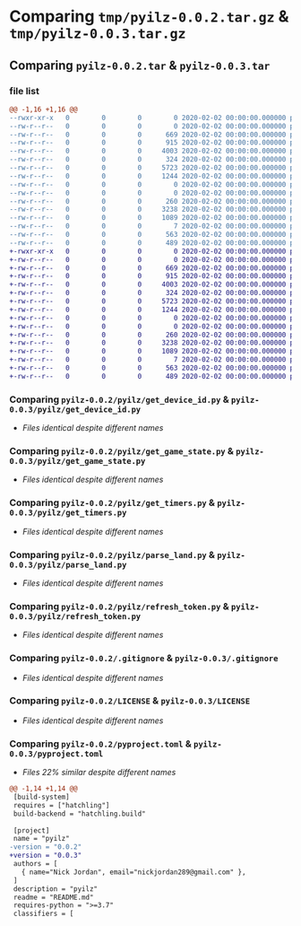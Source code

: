 # Comparing `tmp/pyilz-0.0.2.tar.gz` & `tmp/pyilz-0.0.3.tar.gz`

## Comparing `pyilz-0.0.2.tar` & `pyilz-0.0.3.tar`

### file list

```diff
@@ -1,16 +1,16 @@
--rwxr-xr-x   0        0        0        0 2020-02-02 00:00:00.000000 pyilz-0.0.2/build.bat
--rw-r--r--   0        0        0        0 2020-02-02 00:00:00.000000 pyilz-0.0.2/pyilz/__init__.py
--rw-r--r--   0        0        0      669 2020-02-02 00:00:00.000000 pyilz-0.0.2/pyilz/get_device_id.py
--rw-r--r--   0        0        0      915 2020-02-02 00:00:00.000000 pyilz-0.0.2/pyilz/get_game_state.py
--rw-r--r--   0        0        0     4003 2020-02-02 00:00:00.000000 pyilz-0.0.2/pyilz/get_timers.py
--rw-r--r--   0        0        0      324 2020-02-02 00:00:00.000000 pyilz-0.0.2/pyilz/get_token.py
--rw-r--r--   0        0        0     5723 2020-02-02 00:00:00.000000 pyilz-0.0.2/pyilz/parse_land.py
--rw-r--r--   0        0        0     1244 2020-02-02 00:00:00.000000 pyilz-0.0.2/pyilz/refresh_token.py
--rw-r--r--   0        0        0        0 2020-02-02 00:00:00.000000 pyilz-0.0.2/tests/.gitkeep
--rw-r--r--   0        0        0        0 2020-02-02 00:00:00.000000 pyilz-0.0.2/tests/__init__.py
--rw-r--r--   0        0        0      260 2020-02-02 00:00:00.000000 pyilz-0.0.2/tests/test_e2e.py
--rw-r--r--   0        0        0     3238 2020-02-02 00:00:00.000000 pyilz-0.0.2/.gitignore
--rw-r--r--   0        0        0     1089 2020-02-02 00:00:00.000000 pyilz-0.0.2/LICENSE
--rw-r--r--   0        0        0        7 2020-02-02 00:00:00.000000 pyilz-0.0.2/README.md
--rw-r--r--   0        0        0      563 2020-02-02 00:00:00.000000 pyilz-0.0.2/pyproject.toml
--rw-r--r--   0        0        0      489 2020-02-02 00:00:00.000000 pyilz-0.0.2/PKG-INFO
+-rwxr-xr-x   0        0        0        0 2020-02-02 00:00:00.000000 pyilz-0.0.3/build.bat
+-rw-r--r--   0        0        0        0 2020-02-02 00:00:00.000000 pyilz-0.0.3/pyilz/__init__.py
+-rw-r--r--   0        0        0      669 2020-02-02 00:00:00.000000 pyilz-0.0.3/pyilz/get_device_id.py
+-rw-r--r--   0        0        0      915 2020-02-02 00:00:00.000000 pyilz-0.0.3/pyilz/get_game_state.py
+-rw-r--r--   0        0        0     4003 2020-02-02 00:00:00.000000 pyilz-0.0.3/pyilz/get_timers.py
+-rw-r--r--   0        0        0      324 2020-02-02 00:00:00.000000 pyilz-0.0.3/pyilz/get_token.py
+-rw-r--r--   0        0        0     5723 2020-02-02 00:00:00.000000 pyilz-0.0.3/pyilz/parse_land.py
+-rw-r--r--   0        0        0     1244 2020-02-02 00:00:00.000000 pyilz-0.0.3/pyilz/refresh_token.py
+-rw-r--r--   0        0        0        0 2020-02-02 00:00:00.000000 pyilz-0.0.3/tests/.gitkeep
+-rw-r--r--   0        0        0        0 2020-02-02 00:00:00.000000 pyilz-0.0.3/tests/__init__.py
+-rw-r--r--   0        0        0      260 2020-02-02 00:00:00.000000 pyilz-0.0.3/tests/test_e2e.py
+-rw-r--r--   0        0        0     3238 2020-02-02 00:00:00.000000 pyilz-0.0.3/.gitignore
+-rw-r--r--   0        0        0     1089 2020-02-02 00:00:00.000000 pyilz-0.0.3/LICENSE
+-rw-r--r--   0        0        0        7 2020-02-02 00:00:00.000000 pyilz-0.0.3/README.md
+-rw-r--r--   0        0        0      563 2020-02-02 00:00:00.000000 pyilz-0.0.3/pyproject.toml
+-rw-r--r--   0        0        0      489 2020-02-02 00:00:00.000000 pyilz-0.0.3/PKG-INFO
```

### Comparing `pyilz-0.0.2/pyilz/get_device_id.py` & `pyilz-0.0.3/pyilz/get_device_id.py`

 * *Files identical despite different names*

### Comparing `pyilz-0.0.2/pyilz/get_game_state.py` & `pyilz-0.0.3/pyilz/get_game_state.py`

 * *Files identical despite different names*

### Comparing `pyilz-0.0.2/pyilz/get_timers.py` & `pyilz-0.0.3/pyilz/get_timers.py`

 * *Files identical despite different names*

### Comparing `pyilz-0.0.2/pyilz/parse_land.py` & `pyilz-0.0.3/pyilz/parse_land.py`

 * *Files identical despite different names*

### Comparing `pyilz-0.0.2/pyilz/refresh_token.py` & `pyilz-0.0.3/pyilz/refresh_token.py`

 * *Files identical despite different names*

### Comparing `pyilz-0.0.2/.gitignore` & `pyilz-0.0.3/.gitignore`

 * *Files identical despite different names*

### Comparing `pyilz-0.0.2/LICENSE` & `pyilz-0.0.3/LICENSE`

 * *Files identical despite different names*

### Comparing `pyilz-0.0.2/pyproject.toml` & `pyilz-0.0.3/pyproject.toml`

 * *Files 22% similar despite different names*

```diff
@@ -1,14 +1,14 @@
 [build-system]
 requires = ["hatchling"]
 build-backend = "hatchling.build"
 
 [project]
 name = "pyilz"
-version = "0.0.2"
+version = "0.0.3"
 authors = [
   { name="Nick Jordan", email="nickjordan289@gmail.com" },
 ]
 description = "pyilz"
 readme = "README.md"
 requires-python = ">=3.7"
 classifiers = [
```

